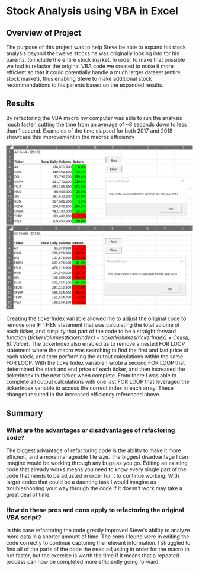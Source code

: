 # Stock Analysis using VBA in Excel

## Overview of Project

The purpose of this project was to help Steve be able to expand his stock analysis beyond the twelve stocks he was originally looking into for his parents, to include the entire stock market. In order to make that possible we had to refactor the original VBA code we created to make it more efficient so that it could potentially handle a much larger dataset (entire stock market), thus enabling Steve to make additional stock recommendations to his parents based on the expanded results.   

## Results

By refactoring the VBA macro my computer was able to run the analysis much faster, cutting the time from an average of ~8 seconds down to less than 1 second.  Examples of the time elapsed for both 2017 and 2018 showcase this improvement in the macros efficiency

![2017](https://github.com/NRFlood/stock-analysis/blob/main/Resources/VBA_Challenge_2017.png)
![2018](https://github.com/NRFlood/stock-analysis/blob/main/Resources/VBA_Challenge_2018.png)

Creating the tickerIndex variable allowed me to adjust the original code to remove one IF THEN statement that was calculating the total volume of each ticker, and simplify that part of the code to be a straight forward function (*tickerVolumes(tickerIndex) = tickerVolumes(tickerIndex) + Cells(i, 8).Value*). The tickerIndex also enabled us to remove a nested FOR LOOP statement where the macro was searching to find the first and last price of each stock, and then performing the output calculations within the same FOR LOOP. With the tickerIndex variable I wrote a second FOR LOOP that determined the start and end price of each ticker, and then increased the tickerIndex to the next ticker when complete.  From there I was able to complete all output calculations with one last FOR LOOP that leveraged the tickerIndex variable to access the correct index in each array.  These changes resulted in the increased efficiency referenced above.      

## Summary
### What are the advantages or disadvantages of refactoring code?
The biggest advantage of refactoring code is the ability to make it more efficient, and a more manageable file size.  The biggest disadvantage I can imagine would be working through any bugs as you go.  Editing an existing code that already works means you need to know every single part of the code that needs to be adjusted in order for it to continue working. With larger codes that could be a daunting task I would imagine as troubleshooting your way through the code if it doesn't work may take a great deal of time. 

### How do these pros and cons apply to refactoring the original VBA script?
In this case refactoring the code greatly improved Steve's ability to analyze more data in a shorter amount of time.  The cons I found were in editing the code correctly to continue capturing the relevant information. I struggled to find all of the parts of the code the need adjusting in order for the macro to run faster, but the exercise is worth the time if it means that a repeated process can now be completed more efficiently going forward.  
 

